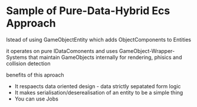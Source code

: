 # Sample of Pure-Data-Hybrid Ecs Approach 

Istead of using GameObjectEntity which adds ObjectComponents to Entities

it operates on pure IDataComonents 
and uses GameObject-Wrapper-Systems that maintain GameObjects internally for rendering, phisics and collision detection 

benefits of this aproach
- It respaects data oriented design - data strictly sepatated form logic
- It makes serialisation/deserealisation of an entity to be a simple thing
- You can use Jobs
